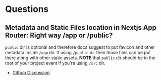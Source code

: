 # Questions

## Metadata and Static Files location in Nextjs App Router: Right way /app or /public?

`public` dir is optional and therefore docs suggest to put favicon and other metadata inside `/app` dir. If using `/public` dir then those files can be put there along with other static assets. **NOTE** that `public` dir should be in the root of your project event if you're using `/src` dir.

- [Github Discussion](https://github.com/vercel/next.js/discussions/50593)
